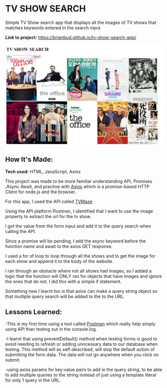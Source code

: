 # TV SHOW SEARCH

Simple TV Show search app that displays all the images of TV shows that matches keywords entered in the search input.

**Link to project:** https://brianbud.github.io/tv-show-search-app/

![alt tag](tv-show-search-screenshot.png)

## How It's Made:

**Tech used:** HTML, JavaScript, Axios

This project was made to be more familiar understanding API, Promises ,Async Await, and practive with [Axios](https://axios-http.com/docs/intro) which is a promise-based HTTP Client for node.js and the browser.

For this app, I used the API called [TVMaze](https://www.tvmaze.com/api)

Using the API platform Postman, I identified that I want to use the image property to extract the url for the tv show.

I got the value from the form input and add it to the query search when calling the API.

Since a promise will be pending, I add the async keyword before the function name and await to the axios GET response.

I used a for of loop to loop through all the shows and to get the image for each show and append it to the body of the website.

I ran through an obstacle where not all shows had images, so I added a logic that the function will ONLY ran for objects that have images and ignore the ones that do not. I did this with a simple if statement.

Something new I learnt too is that axios can make a query string object so that multiple query search will be added to the to the URL.

## Lessons Learned:

-This is my first time using a tool called [Postman](https://www.postman.com/) which really help simply using API than testing out in the console.log.

-I learnt that using preventDefault() method when testing forms is good to avoid needing to refresh or adding unncessary data to our database when testing. This method will as self-described, will stop the default action of submitting the form data. The data will not go anywhere when you click on submit.

-using axios params for key:value pairs to add in the query string, to be able to add multiple queries to the string instead of just using a template literal for only 1 query in the URL.
